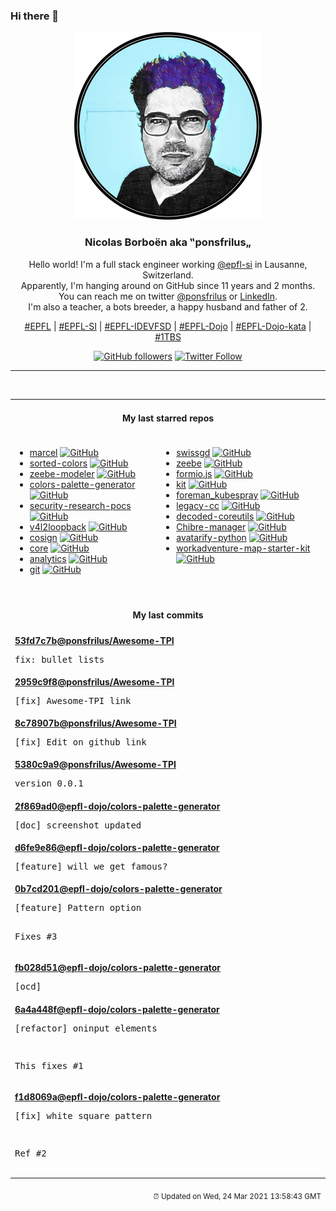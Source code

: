 ### Hi there 👋

<p align="center">
  <!-- use https://avatars.githubusercontent.com/u/176002?v=4 for your default github picture -->
  <img src="https://raw.githubusercontent.com/ponsfrilus/ponsfrilus/master/img/ponsfrilus.png" title="Nicolas Borboën aka ‟ponsfrilus„" alt="Nicolas Borboën aka ‟ponsfrilus„" />
  <h3 align="center">
    Nicolas Borboën aka ‟ponsfrilus„
  </h3>
  <p align="center">
    Hello world! I'm a full stack engineer working <a href="https://github.com/epfl-si">@epfl-si</a> in Lausanne, Switzerland.
    <br />Apparently, I'm hanging around on GitHub since 11 years and 2 months.
    <br />You can reach me on twitter <a href="https://twitter.com/ponsfrilus">@ponsfrilus</a> or <a href="http://linkedin.com/in/nicolasborboen">LinkedIn</a>.
    <br />I'm also a teacher, a bots breeder, a happy husband and father of 2.
  </p>
  <p align="center">
    <a href="https://www.epfl.ch">#EPFL</a> | 
    <a href="https://github.com/epfl-si/">#EPFL-SI</a> | 
    <a href="https://github.com/epfl-idevfsd">#EPFL-IDEVFSD</a> | 
    <a href="https://github.com/topics/epfl-dojo">#EPFL-Dojo</a> | 
    <a href="https://github.com/topics/epfl-dojo-kata">#EPFL-Dojo-kata</a> | 
    <a href="https://en.wikipedia.org/wiki/Indentation_style#Variant:_1TBS_(OTBS)">#1TBS</a>
  </p>
  <p align="center">
    <a href="https://github.com/ponsfrilus"><img alt="GitHub followers" src="https://img.shields.io/github/followers/ponsfrilus?label=Follow%20me%20on%20github&style=social"></a>
    <a href="https://twitter.com/ponsfrilus"><img alt="Twitter Follow" src="https://img.shields.io/twitter/follow/ponsfrilus?label=follow%20me%20on%20twitter&style=social"></a>
  </p>
  </p><hr><table align="center">
<tr>
<td colspan="2" align="center"><h4>My last starred repos</h4></td>
</tr>
<tr>
<td valign="top">
<ul>
<li>
<a href="https://github.com/brouberol/marcel" title="Le docker français :whale: :fr: " target="_blank">marcel</a>&nbsp;<a href="https://github.com/brouberol/marcel" title="Le docker français :whale: :fr: " target="_blank"><img src="https://img.shields.io/github/stars/brouberol/marcel?style=social" alt="GitHub"></a>
</li>
<li>
<a href="https://github.com/scriptype/sorted-colors" title="A tool to sort the named CSS colors in a way that it shows related colors together" target="_blank">sorted-colors</a>&nbsp;<a href="https://github.com/scriptype/sorted-colors" title="A tool to sort the named CSS colors in a way that it shows related colors together" target="_blank"><img src="https://img.shields.io/github/stars/scriptype/sorted-colors?style=social" alt="GitHub"></a>
</li>
<li>
<a href="https://github.com/zeebe-io/zeebe-modeler" title="Desktop Application for modeling Zeebe Workflows with BPMN" target="_blank">zeebe-modeler</a>&nbsp;<a href="https://github.com/zeebe-io/zeebe-modeler" title="Desktop Application for modeling Zeebe Workflows with BPMN" target="_blank"><img src="https://img.shields.io/github/stars/zeebe-io/zeebe-modeler?style=social" alt="GitHub"></a>
</li>
<li>
<a href="https://github.com/epfl-dojo/colors-palette-generator" title="A colors palette generator made with HTML5 canvas" target="_blank">colors-palette-generator</a>&nbsp;<a href="https://github.com/epfl-dojo/colors-palette-generator" title="A colors palette generator made with HTML5 canvas" target="_blank"><img src="https://img.shields.io/github/stars/epfl-dojo/colors-palette-generator?style=social" alt="GitHub"></a>
</li>
<li>
<a href="https://github.com/google/security-research-pocs" title="Proof-of-concept codes created as part of security research done by Google Security Team." target="_blank">security-research-pocs</a>&nbsp;<a href="https://github.com/google/security-research-pocs" title="Proof-of-concept codes created as part of security research done by Google Security Team." target="_blank"><img src="https://img.shields.io/github/stars/google/security-research-pocs?style=social" alt="GitHub"></a>
</li>
<li>
<a href="https://github.com/umlaeute/v4l2loopback" title="v4l2-loopback device " target="_blank">v4l2loopback</a>&nbsp;<a href="https://github.com/umlaeute/v4l2loopback" title="v4l2-loopback device " target="_blank"><img src="https://img.shields.io/github/stars/umlaeute/v4l2loopback?style=social" alt="GitHub"></a>
</li>
<li>
<a href="https://github.com/sigstore/cosign" title="Container Signing" target="_blank">cosign</a>&nbsp;<a href="https://github.com/sigstore/cosign" title="Container Signing" target="_blank"><img src="https://img.shields.io/github/stars/sigstore/cosign?style=social" alt="GitHub"></a>
</li>
<li>
<a href="https://github.com/home-assistant/core" title=":house_with_garden: Open source home automation that puts local control and privacy first" target="_blank">core</a>&nbsp;<a href="https://github.com/home-assistant/core" title=":house_with_garden: Open source home automation that puts local control and privacy first" target="_blank"><img src="https://img.shields.io/github/stars/home-assistant/core?style=social" alt="GitHub"></a>
</li>
<li>
<a href="https://github.com/plausible/analytics" title="Simple, open-source, lightweight (< 1 KB) and privacy-friendly web analytics alternative to Google Analytics." target="_blank">analytics</a>&nbsp;<a href="https://github.com/plausible/analytics" title="Simple, open-source, lightweight (< 1 KB) and privacy-friendly web analytics alternative to Google Analytics." target="_blank"><img src="https://img.shields.io/github/stars/plausible/analytics?style=social" alt="GitHub"></a>
</li>
<li>
<a href="https://github.com/git/git" title="Git Source Code Mirror - This is a publish-only repository and all pull requests are ignored. Please follow Documentation/SubmittingPatches procedure for any of your improvements." target="_blank">git</a>&nbsp;<a href="https://github.com/git/git" title="Git Source Code Mirror - This is a publish-only repository and all pull requests are ignored. Please follow Documentation/SubmittingPatches procedure for any of your improvements." target="_blank"><img src="https://img.shields.io/github/stars/git/git?style=social" alt="GitHub"></a>
</li>
</ul>
<img width="450" height="1" /></td>
<td valign="top">
<ul>
<li>
<a href="https://github.com/zumbov2/swissgd" title="R Interface to the Geo-Information Platform of the Swiss Confederation" target="_blank">swissgd</a>&nbsp;<a href="https://github.com/zumbov2/swissgd" title="R Interface to the Geo-Information Platform of the Swiss Confederation" target="_blank"><img src="https://img.shields.io/github/stars/zumbov2/swissgd?style=social" alt="GitHub"></a>
</li>
<li>
<a href="https://github.com/camunda-cloud/zeebe" title="Distributed Workflow Engine for Microservices Orchestration" target="_blank">zeebe</a>&nbsp;<a href="https://github.com/camunda-cloud/zeebe" title="Distributed Workflow Engine for Microservices Orchestration" target="_blank"><img src="https://img.shields.io/github/stars/camunda-cloud/zeebe?style=social" alt="GitHub"></a>
</li>
<li>
<a href="https://github.com/formio/formio.js" title="JavaScript powered Forms with JSON Form Builder" target="_blank">formio.js</a>&nbsp;<a href="https://github.com/formio/formio.js" title="JavaScript powered Forms with JSON Form Builder" target="_blank"><img src="https://img.shields.io/github/stars/formio/formio.js?style=social" alt="GitHub"></a>
</li>
<li>
<a href="https://github.com/sveltejs/kit" title="A monorepo for SvelteKit and friends" target="_blank">kit</a>&nbsp;<a href="https://github.com/sveltejs/kit" title="A monorepo for SvelteKit and friends" target="_blank"><img src="https://img.shields.io/github/stars/sveltejs/kit?style=social" alt="GitHub"></a>
</li>
<li>
<a href="https://github.com/epfl-si/foreman_kubespray" title="Kubespray plugin for Foreman 2.3.2+" target="_blank">foreman_kubespray</a>&nbsp;<a href="https://github.com/epfl-si/foreman_kubespray" title="Kubespray plugin for Foreman 2.3.2+" target="_blank"><img src="https://img.shields.io/github/stars/epfl-si/foreman_kubespray?style=social" alt="GitHub"></a>
</li>
<li>
<a href="https://github.com/mortdeus/legacy-cc" title="The earliest versions of the very first c compiler known to exist in the wild written by the late legend himself dmr. " target="_blank">legacy-cc</a>&nbsp;<a href="https://github.com/mortdeus/legacy-cc" title="The earliest versions of the very first c compiler known to exist in the wild written by the late legend himself dmr. " target="_blank"><img src="https://img.shields.io/github/stars/mortdeus/legacy-cc?style=social" alt="GitHub"></a>
</li>
<li>
<a href="https://github.com/MaiZure/decoded-coreutils" title="null" target="_blank">decoded-coreutils</a>&nbsp;<a href="https://github.com/MaiZure/decoded-coreutils" title="null" target="_blank"><img src="https://img.shields.io/github/stars/MaiZure/decoded-coreutils?style=social" alt="GitHub"></a>
</li>
<li>
<a href="https://github.com/nours33/Chibre-manager" title="null" target="_blank">Chibre-manager</a>&nbsp;<a href="https://github.com/nours33/Chibre-manager" title="null" target="_blank"><img src="https://img.shields.io/github/stars/nours33/Chibre-manager?style=social" alt="GitHub"></a>
</li>
<li>
<a href="https://github.com/alievk/avatarify-python" title="Avatars for Zoom, Skype and other video-conferencing apps." target="_blank">avatarify-python</a>&nbsp;<a href="https://github.com/alievk/avatarify-python" title="Avatars for Zoom, Skype and other video-conferencing apps." target="_blank"><img src="https://img.shields.io/github/stars/alievk/avatarify-python?style=social" alt="GitHub"></a>
</li>
<li>
<a href="https://github.com/thecodingmachine/workadventure-map-starter-kit" title="A starter kit to help you get started developing your own maps for Workadventu.re" target="_blank">workadventure-map-starter-kit</a>&nbsp;<a href="https://github.com/thecodingmachine/workadventure-map-starter-kit" title="A starter kit to help you get started developing your own maps for Workadventu.re" target="_blank"><img src="https://img.shields.io/github/stars/thecodingmachine/workadventure-map-starter-kit?style=social" alt="GitHub"></a>
</li>
</ul>
<img width="450" height="1" /></td>
</tr>
<tr>
<td colspan="2" align="center"><h4>My last commits</h4></td>
</tr>
<tr>
        <td colspan="2">
          <div><strong><a href="https://api.github.com/repos/ponsfrilus/Awesome-TPI/commits/53fd7c7b8e84b62689b6ad47c342a8860f731358" title="2021-03-24T08:55:26.000+01:00" target="_blank">53fd7c7b</a><a href="https://github.com/ponsfrilus">@ponsfrilus</a><a href="https://github.com/ponsfrilus/Awesome-TPI" title="Dépôt regroupant des ressources utiles aux apprentis, chefs de projet et experts pour les travails pratiques individuels (TPI) de fin d'apprentissage des informaticiens CFC.">/Awesome-TPI</a></strong></div>
          <pre>fix: bullet lists</pre>
        </td>
        </tr><tr>
        <td colspan="2">
          <div><strong><a href="https://api.github.com/repos/ponsfrilus/Awesome-TPI/commits/2959c9f8e506a10b33f5c838ebfc3a57fd979f2f" title="2021-03-24T08:44:19.000+01:00" target="_blank">2959c9f8</a><a href="https://github.com/ponsfrilus">@ponsfrilus</a><a href="https://github.com/ponsfrilus/Awesome-TPI" title="Dépôt regroupant des ressources utiles aux apprentis, chefs de projet et experts pour les travails pratiques individuels (TPI) de fin d'apprentissage des informaticiens CFC.">/Awesome-TPI</a></strong></div>
          <pre>[fix] Awesome-TPI link</pre>
        </td>
        </tr><tr>
        <td colspan="2">
          <div><strong><a href="https://api.github.com/repos/ponsfrilus/Awesome-TPI/commits/8c78907b80597616331222ca1db0523095957cc6" title="2021-03-24T08:43:58.000+01:00" target="_blank">8c78907b</a><a href="https://github.com/ponsfrilus">@ponsfrilus</a><a href="https://github.com/ponsfrilus/Awesome-TPI" title="Dépôt regroupant des ressources utiles aux apprentis, chefs de projet et experts pour les travails pratiques individuels (TPI) de fin d'apprentissage des informaticiens CFC.">/Awesome-TPI</a></strong></div>
          <pre>[fix] Edit on github link</pre>
        </td>
        </tr><tr>
        <td colspan="2">
          <div><strong><a href="https://api.github.com/repos/ponsfrilus/Awesome-TPI/commits/5380c9a9fa02486e88384db5520d963d3e207f66" title="2021-03-24T08:37:21.000+01:00" target="_blank">5380c9a9</a><a href="https://github.com/ponsfrilus">@ponsfrilus</a><a href="https://github.com/ponsfrilus/Awesome-TPI" title="Dépôt regroupant des ressources utiles aux apprentis, chefs de projet et experts pour les travails pratiques individuels (TPI) de fin d'apprentissage des informaticiens CFC.">/Awesome-TPI</a></strong></div>
          <pre>version 0.0.1</pre>
        </td>
        </tr><tr>
        <td colspan="2">
          <div><strong><a href="https://api.github.com/repos/epfl-dojo/colors-palette-generator/commits/2f869ad0e5bf433b2587f760639fd73113a55983" title="2021-03-17T23:24:03.000+01:00" target="_blank">2f869ad0</a><a href="https://github.com/epfl-dojo">@epfl-dojo</a><a href="https://github.com/epfl-dojo/colors-palette-generator" title="A colors palette generator made with HTML5 canvas">/colors-palette-generator</a></strong></div>
          <pre>[doc] screenshot updated</pre>
        </td>
        </tr><tr>
        <td colspan="2">
          <div><strong><a href="https://api.github.com/repos/epfl-dojo/colors-palette-generator/commits/d6fe9e86fb4dcccedb51c602be1b924c7a281562" title="2021-03-17T23:23:49.000+01:00" target="_blank">d6fe9e86</a><a href="https://github.com/epfl-dojo">@epfl-dojo</a><a href="https://github.com/epfl-dojo/colors-palette-generator" title="A colors palette generator made with HTML5 canvas">/colors-palette-generator</a></strong></div>
          <pre>[feature] will we get famous?</pre>
        </td>
        </tr><tr>
        <td colspan="2">
          <div><strong><a href="https://api.github.com/repos/epfl-dojo/colors-palette-generator/commits/0b7cd2019c4673c62a2bbb921b9ba29b0ad7aa9b" title="2021-03-17T23:23:31.000+01:00" target="_blank">0b7cd201</a><a href="https://github.com/epfl-dojo">@epfl-dojo</a><a href="https://github.com/epfl-dojo/colors-palette-generator" title="A colors palette generator made with HTML5 canvas">/colors-palette-generator</a></strong></div>
          <pre>[feature] Pattern option

Fixes #3</pre>
        </td>
        </tr><tr>
        <td colspan="2">
          <div><strong><a href="https://api.github.com/repos/epfl-dojo/colors-palette-generator/commits/fb028d512b4858c672b8f281f47c1c7afe2da5d0" title="2021-03-17T23:22:49.000+01:00" target="_blank">fb028d51</a><a href="https://github.com/epfl-dojo">@epfl-dojo</a><a href="https://github.com/epfl-dojo/colors-palette-generator" title="A colors palette generator made with HTML5 canvas">/colors-palette-generator</a></strong></div>
          <pre>[ocd]</pre>
        </td>
        </tr><tr>
        <td colspan="2">
          <div><strong><a href="https://api.github.com/repos/epfl-dojo/colors-palette-generator/commits/6a4a448f17ace912170df79369f4cd18587d0fba" title="2021-03-17T23:01:45.000+01:00" target="_blank">6a4a448f</a><a href="https://github.com/epfl-dojo">@epfl-dojo</a><a href="https://github.com/epfl-dojo/colors-palette-generator" title="A colors palette generator made with HTML5 canvas">/colors-palette-generator</a></strong></div>
          <pre>[refactor] oninput elements

This fixes #1</pre>
        </td>
        </tr><tr>
        <td colspan="2">
          <div><strong><a href="https://api.github.com/repos/epfl-dojo/colors-palette-generator/commits/f1d8069a6b4bf24a5291789842cbb26413e8fea9" title="2021-03-17T09:43:15.000+01:00" target="_blank">f1d8069a</a><a href="https://github.com/epfl-dojo">@epfl-dojo</a><a href="https://github.com/epfl-dojo/colors-palette-generator" title="A colors palette generator made with HTML5 canvas">/colors-palette-generator</a></strong></div>
          <pre>[fix] white square pattern

Ref #2</pre>
        </td>
        </tr><tfoot>
<tr>
<td colspan="2" align="right">
<img width="900" height="1" />
<small>⏰ Updated on Wed, 24 Mar 2021 13:58:43 GMT</small>
</td>
</tr>
</tfoot>
<br />
</table>
